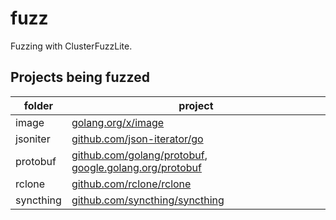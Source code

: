 # fuzz
Fuzzing with ClusterFuzzLite.

## Projects being fuzzed

folder | project
-- | --
image | [golang.org/x/image]
jsoniter | [github.com/json-iterator/go]
protobuf | [github.com/golang/protobuf], [google.golang.org/protobuf]
rclone | [github.com/rclone/rclone]
syncthing | [github.com/syncthing/syncthing]

[github.com/golang/protobuf]: https://pkg.go.dev/github.com/golang/protobuf
[github.com/json-iterator/go]: https://pkg.go.dev/github.com/json-iterator/go
[github.com/rclone/rclone]: https://pkg.go.dev/github.com/rclone/rclone
[github.com/syncthing/syncthing]: https://pkg.go.dev/github.com/syncthing/syncthing
[golang.org/x/image]: https://pkg.go.dev/golang.org/x/image
[google.golang.org/protobuf]: https://pkg.go.dev/google.golang.org/protobuf
